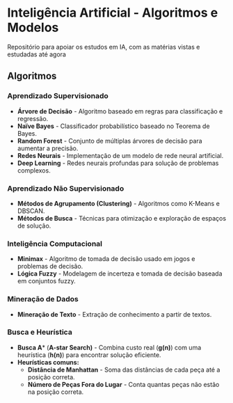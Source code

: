 # Inteligência Artificial - Algoritmos e Modelos

Repositório para apoiar os estudos em IA, com as matérias vistas e estudadas até agora

## Algoritmos

### Aprendizado Supervisionado
- **Árvore de Decisão** - Algoritmo baseado em regras para classificação e regressão.
- **Naïve Bayes** - Classificador probabilístico baseado no Teorema de Bayes.
- **Random Forest** - Conjunto de múltiplas árvores de decisão para aumentar a precisão.
- **Redes Neurais** - Implementação de um modelo de rede neural artificial.
- **Deep Learning** - Redes neurais profundas para solução de problemas complexos.

### Aprendizado Não Supervisionado
- **Métodos de Agrupamento (Clustering)** - Algoritmos como K-Means e DBSCAN.
- **Métodos de Busca** - Técnicas para otimização e exploração de espaços de solução.

### Inteligência Computacional
- **Minimax** - Algoritmo de tomada de decisão usado em jogos e problemas de decisão.
- **Lógica Fuzzy** - Modelagem de incerteza e tomada de decisão baseada em conjuntos fuzzy.

### Mineração de Dados
- **Mineração de Texto** - Extração de conhecimento a partir de textos.

### Busca e Heurística
  - **Busca A*** (**A-star Search)** - Combina custo real (**g(n)**) com uma heurística (**h(n)**) para encontrar solução eficiente.
  - **Heurísticas comuns:**
    - **Distância de Manhattan** - Soma das distâncias de cada peça até a posição correta.
    - **Número de Peças Fora do Lugar** - Conta quantas peças não estão na posição correta.
